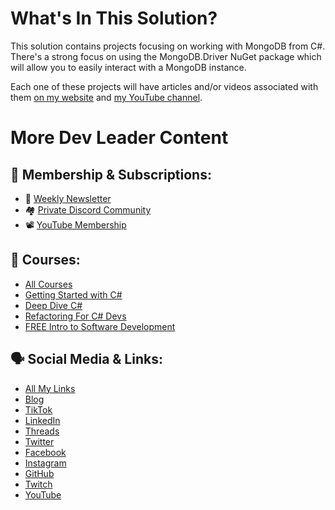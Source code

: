 # What's In This Solution?

This solution contains projects focusing on working with MongoDB from C#. There's a strong focus on using the MongoDB.Driver NuGet package which will allow you to easily interact with a MongoDB instance.

Each one of these projects will have articles and/or videos associated with them [on my website](https://www.devleader.ca/?s=mongodb) and [my YouTube channel](https://www.youtube.com/@DevLeader/search?query=mongodb).


# More Dev Leader Content
## 🔑 Membership & Subscriptions:
- 📨 [Weekly Newsletter](https://subscribe.devleader.ca)
- 🏘️ [Private Discord Community](https://discord.com/invite/TVY79BZ3Wy)
- 📽️ [YouTube Membership](https://www.youtube.com/@devleader/join)    

## 🧠 Courses:
- [All Courses](https://www.devleader.ca/courses)
- [Getting Started with C#](https://dometrain.com/course/getting-started-csharp?affcode=1115529_nl-teyzg)
- [Deep Dive C#](https://dometrain.com/course/deep-dive-csharp?affcode=1115529_nl-teyzg)
- [Refactoring For C# Devs](https://dometrain.com/course/from-zero-to-hero-refactoring-for-csharp-developers?affcode=1115529_nl-teyzg)
- [FREE Intro to Software Development](https://www.youtube.com/playlist?list=PLzATctVhnsggb3lj53T8fJSK6LJQFUyKS)

## 🗣️ Social Media & Links:
- [All My Links](https://linktr.ee/devleader)
- [Blog](https://www.devleader.ca/)
- [TikTok](https://www.tiktok.com/@devleader)
- [LinkedIn](https://www.linkedin.com/in/nickcosentino)
- [Threads](https://threads.net/@dev.leader)
- [Twitter](https://twitter.com/DevLeaderCa)
- [Facebook](https://www.facebook.com/DevLeaderCa)
- [Instagram](https://www.instagram.com/dev.leader)
- [GitHub](https://github.com/ncosentino/)
- [Twitch](https://www.twitch.tv/ncosentino)
- [YouTube](https://youtube.com/@DevLeader?sub_confirmation=1)
